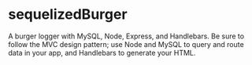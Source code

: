 # sequelizedBurger


A burger logger with MySQL, Node, Express, and Handlebars. Be sure to follow the MVC design pattern; use Node and MySQL to query and route data in your app, and Handlebars to generate your HTML.

